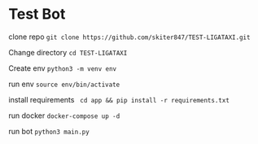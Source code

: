 # Test Bot

clone repo `git clone https://github.com/skiter847/TEST-LIGATAXI.git`

Change directory `cd TEST-LIGATAXI`

Create env `python3 -m venv env`

run env `source env/bin/activate`

install requirements ` cd app && pip install -r requirements.txt`

run docker `docker-compose up -d`

run bot `python3 main.py`




